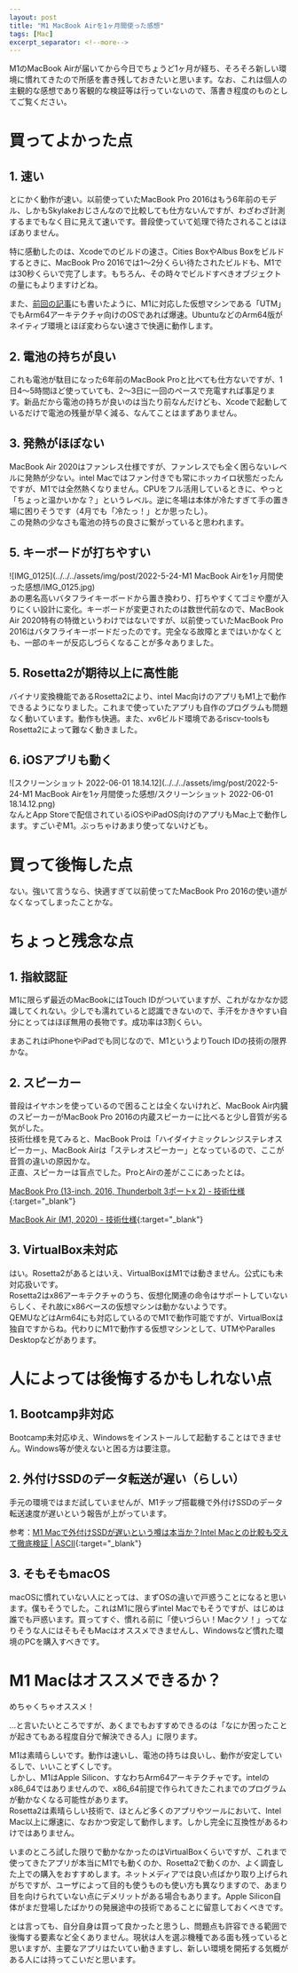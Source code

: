 ```yaml
---
layout: post
title: "M1 MacBook Airを1ヶ月間使った感想"
tags: [Mac]
excerpt_separator: <!--more-->
---
```


M1のMacBook Airが届いてから今日でちょうど1ヶ月が経ち、そろそろ新しい環境に慣れてきたので所感を書き残しておきたいと思います。なお、これは個人の主観的な感想であり客観的な検証等は行っていないので、落書き程度のものとしてご覧ください。

<!--more-->  

# 買ってよかった点

## 1. 速い

とにかく動作が速い。以前使っていたMacBook Pro 2016はもう6年前のモデル、しかもSkylakeおじさんなので比較しても仕方ないんですが、わざわざ計測するまでもなく目に見えて速いです。普段使っていて処理で待たされることはほぼありません。  

特に感動したのは、Xcodeでのビルドの速さ。Cities BoxやAlbus Boxをビルドするときに、MacBook Pro 2016では1〜2分くらい待たされたビルドも、M1では30秒くらいで完了します。もちろん、その時々でビルドすべきオブジェクトの量にもよりますけどね。  

また、[前回の記事](https://blog.yotiosoft.com/2022/05/28/M1-Mac%E4%B8%8A%E3%81%A7UTM%E3%81%A7Ubuntu-Desktop%E3%81%AE%E4%BB%AE%E6%83%B3%E3%83%9E%E3%82%B7%E3%83%B3%E3%82%92%E5%8B%95%E3%81%8B%E3%81%99.html)にも書いたように、M1に対応した仮想マシンである「UTM」でもArm64アーキテクチャ向けのOSであれば爆速。UbuntuなどのArm64版がネイティブ環境とほぼ変わらない速さで快適に動作します。

## 2. 電池の持ちが良い

これも電池が駄目になった6年前のMacBook Proと比べても仕方ないですが、1日4〜5時間ほど使っていても、2〜3日に一回のペースで充電すれば事足ります。新品だから電池の持ちが良いのは当たり前なんだけども、Xcodeで起動しているだけで電池の残量が早く減る、なんてことはまずありません。

## 3. 発熱がほぼない

MacBook Air 2020はファンレス仕様ですが、ファンレスでも全く困らないレベルに発熱が少ない。intel Macではファン付きでも常にホッカイロ状態だったんですが、M1では全然熱くなりません。CPUをフル活用しているときに、やっと「ちょっと温かいかな？」というレベル。逆に冬場は本体が冷たすぎて手の置き場に困りそうです（4月でも「冷たっ！」とか思ったし）。  
この発熱の少なさも電池の持ちの良さに繋がっていると思われます。

## 5. キーボードが打ちやすい

![IMG_0125](../../../assets/img/post/2022-5-24-M1 MacBook Airを1ヶ月間使った感想/IMG_0125.jpg)   
あの悪名高いバタフライキーボードから置き換わり、打ちやすくてゴミや塵が入りにくい設計に変化。キーボードが変更されたのは数世代前なので、MacBook Air 2020特有の特徴というわけではないですが、以前使っていたMacBook Pro 2016はバタフライキーボードだったのです。完全なる故障とまではいかなくとも、一部のキーが反応しづらくなることが多々ありました。

## 5. Rosetta2が期待以上に高性能

バイナリ変換機能であるRosetta2により、intel Mac向けのアプリもM1上で動作できるようになりました。これまで使っていたアプリも自作のプログラムも問題なく動いています。動作も快適。また、xv6ビルド環境であるriscv-toolsもRosetta2によって難なく動きました。

## 6. iOSアプリも動く

![スクリーンショット 2022-06-01 18.14.12](../../../assets/img/post/2022-5-24-M1 MacBook Airを1ヶ月間使った感想/スクリーンショット 2022-06-01 18.14.12.png)  
なんとApp Storeで配信されているiOSやiPadOS向けのアプリもMac上で動作します。すごいぞM1。ぶっちゃけあまり使ってないけども。

# 買って後悔した点

ない。強いて言うなら、快適すぎて以前使ってたMacBook Pro 2016の使い道がなくなってしまったことかな。

# ちょっと残念な点

## 1. 指紋認証

M1に限らず最近のMacBookにはTouch IDがついていますが、これがなかなか認識してくれない。少しでも濡れていると認識できないので、手汗をかきやすい自分にとってはほぼ無用の長物です。成功率は3割くらい。  

まあこれはiPhoneやiPadでも同じなので、M1というよりTouch IDの技術の限界かな。

## 2. スピーカー

普段はイヤホンを使っているので困ることは全くないけれど、MacBook Air内臓のスピーカーがMacBook Pro 2016の内蔵スピーカーに比べると少し音質が劣る気がした。  
技術仕様を見てみると、MacBook Proは「ハイダイナミックレンジステレオスピーカー」、MacBook Airは「ステレオスピーカー」となっているので、ここが音質の違いの原因かな。  
正直、スピーカーは盲点でした。ProとAirの差がここにあったとは。  

[MacBook Pro (13-inch, 2016, Thunderbolt 3ポートx 2) - 技術仕様](https://support.apple.com/kb/SP747?locale=ja_JP){:target="_blank"}  

[MacBook Air (M1, 2020) - 技術仕様](https://support.apple.com/kb/SP825?locale=ja_JP){:target="_blank"}

## 3. VirtualBox未対応

はい。Rosetta2があるとはいえ、VirtualBoxはM1では動きません。公式にも未対応扱いです。  
Rosetta2はx86アーキテクチャのうち、仮想化関連の命令はサポートしていないらしく、それ故にx86ベースの仮想マシンは動かないようです。  
QEMUなどはArm64にも対応しているのでM1で動作可能ですが、VirtualBoxは独自ですからね。代わりにM1で動作する仮想マシンとして、UTMやParalles Desktopなどがあります。

# 人によっては後悔するかもしれない点

## 1. Bootcamp非対応

Bootcamp未対応ゆえ、Windowsをインストールして起動することはできません。Windows等が使えないと困る方は要注意。

## 2. 外付けSSDのデータ転送が遅い（らしい）

手元の環境ではまだ試していませんが、M1チップ搭載機で外付けSSDのデータ転送速度が遅いという報告が上がっています。  

参考：[M1 Macで外付けSSDが遅いという噂は本当か？Intel Macとの比較も交えて徹底検証 \| ASCII](https://ascii.jp/elem/000/004/052/4052787/){:target="_blank"}

## 3. そもそもmacOS

macOSに慣れていない人にとっては、まずOSの違いで戸惑うことになると思います。僕もそうでした。これはM1に限らずintel Macでもそうですが、はじめは誰でも戸惑います。買ってすぐ、慣れる前に「使いづらい！Macクソ！」ってなりそうな人にはそもそもMacはオススメできませんし、Windowsなど慣れた環境のPCを購入すべきです。

# M1 Macはオススメできるか？

めちゃくちゃオススメ！  

…と言いたいところですが、あくまでもおすすめできるのは「なにか困ったことが起きてもある程度自分で解決できる人」に限ります。  

M1は素晴らしいです。動作は速いし、電池の持ちは良いし、動作が安定しているしで、いいことずくしです。  
しかし、M1はApple Silicon、すなわちArm64アーキテクチャです。intelのx86_64ではありませんので、x86_64前提で作られてきたこれまでのプログラムが動かなくなる可能性があります。  
Rosetta2は素晴らしい技術で、ほとんど多くのアプリやツールにおいて、Intel Mac以上に爆速に、なおかつ安定して動作します。しかし完全に互換性があるわけではありません。  

いまのところ試した限りで動かなかったのはVirtualBoxくらいですが、これまで使ってきたアプリが本当にM1でも動くのか、Rosetta2で動くのか、よく調査した上での購入をおすすめします。ネットメディアでは良い点ばかり取り上げられがちですが、ユーザによって目的も使うものも使い方も異なりますので、あまり目を向けられていない点にデメリットがある場合もあります。Apple Silicon自体がまだ登場したばかりの発展途中の技術であることに留意しておくべきです。  

とは言っても、自分自身は買って良かったと思うし、問題点も許容できる範囲で後悔する要素など全くありません。現状は人を選ぶ機種である面も残っていると思いますが、主要なアプリはたいてい動きますし、新しい環境を開拓する気概がある人には持ってこいだと思います。  





